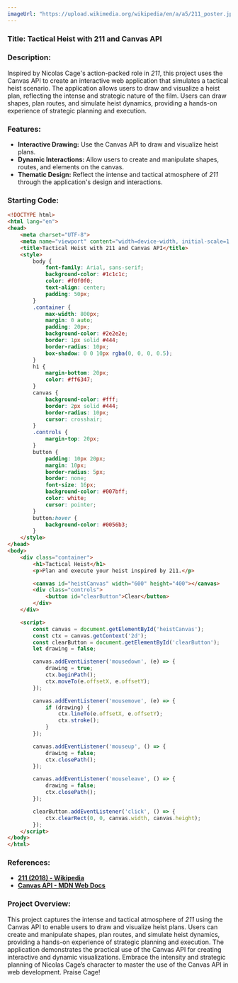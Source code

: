 ```yaml
---
imageUrl: "https://upload.wikimedia.org/wikipedia/en/a/a5/211_poster.jpg"
---
```

### **Title: Tactical Heist with 211 and Canvas API**

### **Description:**
Inspired by Nicolas Cage's action-packed role in *211*, this project uses the Canvas API to create an interactive web application that simulates a tactical heist scenario. The application allows users to draw and visualize a heist plan, reflecting the intense and strategic nature of the film. Users can draw shapes, plan routes, and simulate heist dynamics, providing a hands-on experience of strategic planning and execution.

### **Features:**
- **Interactive Drawing:** Use the Canvas API to draw and visualize heist plans.
- **Dynamic Interactions:** Allow users to create and manipulate shapes, routes, and elements on the canvas.
- **Thematic Design:** Reflect the intense and tactical atmosphere of *211* through the application's design and interactions.

### **Starting Code:**

```html
<!DOCTYPE html>
<html lang="en">
<head>
    <meta charset="UTF-8">
    <meta name="viewport" content="width=device-width, initial-scale=1.0">
    <title>Tactical Heist with 211 and Canvas API</title>
    <style>
        body {
            font-family: Arial, sans-serif;
            background-color: #1c1c1c;
            color: #f0f0f0;
            text-align: center;
            padding: 50px;
        }
        .container {
            max-width: 800px;
            margin: 0 auto;
            padding: 20px;
            background-color: #2e2e2e;
            border: 1px solid #444;
            border-radius: 10px;
            box-shadow: 0 0 10px rgba(0, 0, 0, 0.5);
        }
        h1 {
            margin-bottom: 20px;
            color: #ff6347;
        }
        canvas {
            background-color: #fff;
            border: 2px solid #444;
            border-radius: 10px;
            cursor: crosshair;
        }
        .controls {
            margin-top: 20px;
        }
        button {
            padding: 10px 20px;
            margin: 10px;
            border-radius: 5px;
            border: none;
            font-size: 16px;
            background-color: #007bff;
            color: white;
            cursor: pointer;
        }
        button:hover {
            background-color: #0056b3;
        }
    </style>
</head>
<body>
    <div class="container">
        <h1>Tactical Heist</h1>
        <p>Plan and execute your heist inspired by 211.</p>

        <canvas id="heistCanvas" width="600" height="400"></canvas>
        <div class="controls">
            <button id="clearButton">Clear</button>
        </div>
    </div>

    <script>
        const canvas = document.getElementById('heistCanvas');
        const ctx = canvas.getContext('2d');
        const clearButton = document.getElementById('clearButton');
        let drawing = false;

        canvas.addEventListener('mousedown', (e) => {
            drawing = true;
            ctx.beginPath();
            ctx.moveTo(e.offsetX, e.offsetY);
        });

        canvas.addEventListener('mousemove', (e) => {
            if (drawing) {
                ctx.lineTo(e.offsetX, e.offsetY);
                ctx.stroke();
            }
        });

        canvas.addEventListener('mouseup', () => {
            drawing = false;
            ctx.closePath();
        });

        canvas.addEventListener('mouseleave', () => {
            drawing = false;
            ctx.closePath();
        });

        clearButton.addEventListener('click', () => {
            ctx.clearRect(0, 0, canvas.width, canvas.height);
        });
    </script>
</body>
</html>
```

### **References:**
- **[211 (2018) - Wikipedia](https://en.wikipedia.org/wiki/211_(film))**
- **[Canvas API - MDN Web Docs](https://developer.mozilla.org/en-US/docs/Web/API/Canvas_API)**

### **Project Overview:**
This project captures the intense and tactical atmosphere of *211* using the Canvas API to enable users to draw and visualize heist plans. Users can create and manipulate shapes, plan routes, and simulate heist dynamics, providing a hands-on experience of strategic planning and execution. The application demonstrates the practical use of the Canvas API for creating interactive and dynamic visualizations. Embrace the intensity and strategic planning of Nicolas Cage’s character to master the use of the Canvas API in web development. Praise Cage!